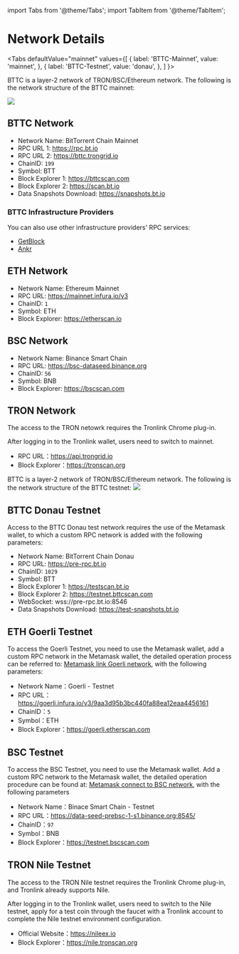 import Tabs from '@theme/Tabs';
import TabItem from '@theme/TabItem';

# Network Details

<Tabs
  defaultValue="mainnet"
  values={[
    { label: 'BTTC-Mainnet', value: 'mainnet', },
    { label: 'BTTC-Testnet', value: 'donau', },
  ]
}>

<TabItem value="mainnet">
BTTC is a layer-2 network of TRON/BSC/Ethereum network. The following is the network structure of the BTTC mainnet:

![](../../static/img/network-1.png)

## BTTC Network
* Network Name: BitTorrent Chain Mainnet
* RPC URL 1: https://rpc.bt.io
* RPC URL 2: https://bttc.trongrid.io
* ChainID: `199`
* Symbol: BTT
* Block Explorer 1: https://bttcscan.com
* Block Explorer 2: https://scan.bt.io
* Data Snapshots Download: https://snapshots.bt.io

### BTTC Infrastructure Providers
You can also use other infrastructure providers' RPC services:
- [GetBlock](https://getblock.io/nodes/bttc/)
- [Ankr](https://www.ankr.com/rpc/bttc)

## ETH Network
* Network Name: Ethereum Mainnet
* RPC URL: https://mainnet.infura.io/v3
* ChainID: `1`
* Symbol: ETH
* Block Explorer: https://etherscan.io

## BSC Network
* Network Name: Binance Smart Chain
* RPC URL: https://bsc-dataseed.binance.org
* ChainID: `56`
* Symbol: BNB
* Block Explorer: https://bscscan.com

## TRON Network
The access to the TRON netowrk requires the Tronlink Chrome plug-in.

After logging in to the Tronlink wallet, users need to switch to mainnet.
* RPC URL：https://api.trongrid.io
* Block Explorer：https://tronscan.org






</TabItem>
<TabItem value="donau">

BTTC is a layer-2 network of TRON/BSC/Ethereum network. The following is the network structure of the BTTC testnet:
![](../../static/img/network-2.png)

## BTTC Donau Testnet
Access to the BTTC Donau test network requires the use of the Metamask wallet, to which a custom RPC network is added with the following parameters:
* Network Name: BitTorrent Chain Donau
* RPC URL: https://pre-rpc.bt.io
* ChainID: `1029`
* Symbol: BTT
* Block Explorer 1: https://testscan.bt.io
* Block Explorer 2: https://testnet.bttcscan.com
* WebSocket: wss://pre-rpc.bt.io:8546
* Data Snapshots Download: https://test-snapshots.bt.io


## ETH Goerli Testnet
To access the Goerli Testnet, you need to use the Metamask wallet, add a custom RPC network in the Metamask wallet, the detailed operation process can be referred to: [Metamask link Goerli network](https://mudit.blog/getting-started-goerli-testnet), with the following parameters:
* Network Name：Goerli - Testnet
* RPC URL：https://goerli.infura.io/v3/9aa3d95b3bc440fa88ea12eaa4456161
* ChainID：`5`
* Symbol：ETH
* Block Explorer：https://goerli.etherscan.com


## BSC Testnet
To access the BSC Testnet, you need to use the Metamask wallet. Add a custom RPC network to the Metamask wallet, the detailed operation procedure can be found at: [Metamask connect to BSC network](https://academy.binance.com/en/articles/connecting-metamask-to-binance-smart-chain), with the following parameters
* Network Name：Binace Smart Chain - Testnet
* RPC URL：https://data-seed-prebsc-1-s1.binance.org:8545/
* ChainID：`97`
* Symbol：BNB
* Block Explorer：https://testnet.bscscan.com


## TRON Nile Testnet

The access to the TRON Nile testnet requires the Tronlink Chrome plug-in, and Tronlink already supports Nile.

After logging in to the Tronlink wallet, users need to switch to the Nile testnet, apply for a test coin through the faucet with a Tronlink account to complete the Nile testnet environment configuration.
* Official Website：https://nileex.io
* Block Explorer：https://nile.tronscan.org

</TabItem>
</Tabs>
